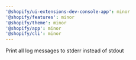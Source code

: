 ```yaml
---
'@shopify/ui-extensions-dev-console-app': minor
'@shopify/features': minor
'@shopify/theme': minor
'@shopify/app': minor
'@shopify/cli': minor
---
```


Print all log messages to stderr instead of stdout
